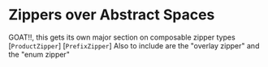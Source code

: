 # Zippers over Abstract Spaces

GOAT!!, this gets its own major section on composable zipper types
[`ProductZipper`]
[`PrefixZipper`]
Also to include are the "overlay zipper" and the "enum zipper"
